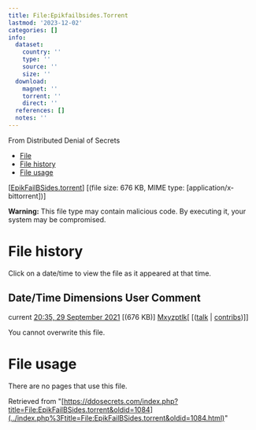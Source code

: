 ```yaml
---
title: File:Epikfailbsides.Torrent
lastmod: '2023-12-02'
categories: []
info:
  dataset:
    country: ''
    type: ''
    source: ''
    size: ''
  download:
    magnet: ''
    torrent: ''
    direct: ''
  references: []
  notes: ''
---
```




From Distributed Denial of Secrets

- [File](./File:EpikFailBSides.torrent.html#file)
- [File history](./File:EpikFailBSides.torrent.html#filehistory)
- [File usage](./File:EpikFailBSides.torrent.html#filelinks)

[[EpikFailBSides.torrent](../images/6/62/EpikFailBSides.torrent "EpikFailBSides.torrent")]
‎[(file size: 676 KB, MIME type:
[application/x-bittorrent])]

**Warning:** This file type may contain malicious code. By executing it,
your system may be compromised.

# File history

Click on a date/time to view the file as it appeared at that time.

Date/Time Dimensions User Comment
---
current [20:35, 29 September 2021](../images/6/62/EpikFailBSides.torrent) [(676 KB)] [Mxyzptlk](../index.php%3Ftitle=User:Mxyzptlk&action=edit&redlink=1.html "User:Mxyzptlk (page does not exist)")[ [([talk](../index.php%3Ftitle=User_talk:Mxyzptlk&action=edit&redlink=1.html "User talk:Mxyzptlk (page does not exist)") | [contribs](./Special:Contributions/Mxyzptlk.html "Special:Contributions/Mxyzptlk"))]]

You cannot overwrite this file.

# File usage

There are no pages that use this file.

Retrieved from
"[https://ddosecrets.com/index.php?title=File:EpikFailBSides.torrent&oldid=1084](../index.php%3Ftitle=File:EpikFailBSides.torrent&oldid=1084.html)"

